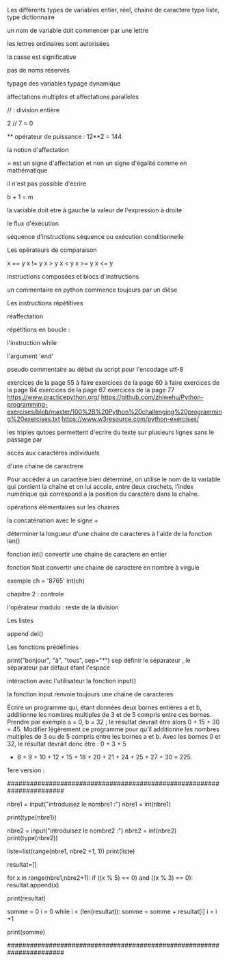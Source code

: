 
Les différents types de variables
entier, réel, chaine de caractere
type liste, type dictionnaire

un nom de variable doit commencer par une lettre

les lettres ordinaires sont autorisées


la casse est significative


pas de noms réservés



typage des variables
typage dynamique 


affectations multiples
et affectations paralleles


// : division entière 

 2 // 7 = 0

** opérateur de puissance :
12**2 = 144



la notion d'affectation 

= est un signe d'affectation
et non un signe d'égalité
comme en mathématique 

il n'est pas possible d'écrire

b + 1 = m

la variable doit etre à gauche
la valeur de l'expression à droite



le flux d'éxécution 

séquence d'instructions
séquence ou exécution conditionnelle


Les opérateurs de comparaison 

x == y 
x != y
x > y
x < y
x >= y
x  <= y



instructions composées et blocs d'instructions 

un commentaire en python commence
toujours par un dièse 



Les instructions répétitives

réaffectation 


répétitions en boucle :

l'instruction while


l'argument 'end'


pseudo commentaire au début du script
pour l'encodage utf-8




exercices de la page 55 à faire 
exercices de la page 60 à faire
exercices de la page 64 
exercices de la page 67
exercices de la page 77
https://www.practicepython.org/
https://github.com/zhiwehu/Python-programming-exercises/blob/master/100%2B%20Python%20challenging%20programming%20exercises.txt
https://www.w3resource.com/python-exercises/


les triples qutoes permettent
d'ecrire du texte sur plusieurs 
lignes sans le passage par 


accès aux caractères individuels

d'une chaine de caractrere


Pour accéder à un caractère bien déterminé, on utilise le nom de la variable qui contient la chaîne et
on lui accole, entre deux crochets, l’index numérique qui correspond à la position du caractère dans la
chaîne.



opérations élémentaires sur les chaines

la concaténation avec le signe +

déterminer la longueur d'une 
chaine de caracteres à l'aide 
de la fonction len()


fonction int()
convertir une chaine de caractere en entier

fonction float convertir une chaine
de caractere en nombre à virgule

exemple
ch  = '8765'
int(ch)



chapitre 2 : controle 

l'opérateur modulo : reste de la division



Les listes 

append
del()


Les fonctions prédéfinies

print("bonjour", "à", "tous", sep="*")
sep définir le séparateur
, le séparateur par défaut étant 
l'espace



intéraction avec l'utilisateur 
la fonction input()


la fonction input renvoie toujours
une chaine de caracteres






Écrire un programme qui, étant données deux bornes entières a et b, additionne les nombres
multiples de 3 et de 5 compris entre ces bornes. Prendre par exemple a = 0, b = 32 ; le résultat
devrait être alors 0 + 15 + 30 = 45.
Modifier légèrement ce programme pour qu’il additionne les nombres multiples de 3 ou de 5
compris entre les bornes a et b. Avec les bornes 0 et 32, le résultat devrait donc être : 0 + 3 + 5
+ 6 + 9 + 10 + 12 + 15 + 18 + 20 + 21 + 24 + 25 + 27 + 30 = 225.


1ere version  :

#######################################################################

nbre1 = input("introduisez le nombre1 :")
nbre1 = int(nbre1)

print(type(nbre1))

nbre2 = input("introduisez le nombre2 :")
nbre2 = int(nbre2)
print(type(nbre2))

liste=list(range(nbre1, nbre2 +1, 1))
print(liste)

resultat=[]

for x in range(nbre1,nbre2+1):
	if ((x % 5) == 0) and ((x % 3) == 0):
		resultat.append(x)

print(resultat)

somme = 0
i = 0
while i < (len(resultat)):
	somme = somme + resultat[i]
	i = i +1

print(somme)

#######################################################################


